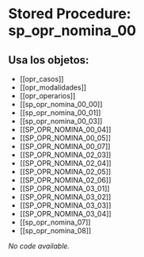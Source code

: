 # Stored Procedure: sp_opr_nomina_00

## Usa los objetos:
- [[opr_casos]]
- [[opr_modalidades]]
- [[opr_operarios]]
- [[sp_opr_nomina_00_00]]
- [[sp_opr_nomina_00_01]]
- [[sp_opr_nomina_00_03]]
- [[SP_OPR_NOMINA_00_04]]
- [[SP_OPR_NOMINA_00_05]]
- [[SP_OPR_NOMINA_00_07]]
- [[SP_OPR_NOMINA_02_03]]
- [[SP_OPR_NOMINA_02_04]]
- [[SP_OPR_NOMINA_02_05]]
- [[SP_OPR_NOMINA_02_06]]
- [[SP_OPR_NOMINA_03_01]]
- [[SP_OPR_NOMINA_03_02]]
- [[SP_OPR_NOMINA_03_03]]
- [[SP_OPR_NOMINA_03_04]]
- [[sp_opr_nomina_07]]
- [[sp_opr_nomina_08]]

*No code available.*
